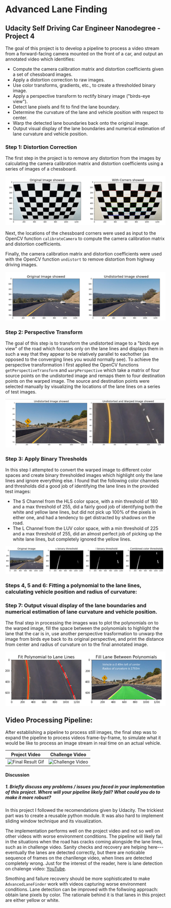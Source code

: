 # Advanced Lane Finding

## Udacity Self Driving Car Engineer Nanodegree - Project 4


The goal of this project is to develop a pipeline to process a video stream from a forward-facing camera mounted on the front of a car, and output an annotated video which identifies:
- Compute the camera calibration matrix and distortion coefficients given a set of chessboard images.
- Apply a distortion correction to raw images.
- Use color transforms, gradients, etc., to create a thresholded binary image.
- Apply a perspective transform to rectify binary image ("birds-eye view").
- Detect lane pixels and fit to find the lane boundary.
- Determine the curvature of the lane and vehicle position with respect to center.
- Warp the detected lane boundaries back onto the original image.
- Output visual display of the lane boundaries and numerical estimation of lane curvature and vehicle position.


### Step 1: Distortion Correction
The first step in the project is to remove any distortion from the images by calculating the camera calibration matrix and distortion coefficients using a series of images of a chessboard.

![Corners Image](./images/cornersshowed.png)

Next, the locations of the chessboard corners were used as input to the OpenCV function `calibrateCamera` to compute the camera calibration matrix and distortion coefficients. 

Finally, the camera calibration matrix and distortion coefficients were used with the OpenCV function `undistort` to remove distortion from highway driving images.

![Undistorted Image](./images/undistortedshowed.png)

### Step 2: Perspective Transform
The goal of this step is to transform the undistorted image to a "birds eye view" of the road which focuses only on the lane lines and displays them in such a way that they appear to be relatively parallel to eachother (as opposed to the converging lines you would normally see). To achieve the perspective transformation I first applied the OpenCV functions `getPerspectiveTransform` and `warpPerspective` which take a matrix of four source points on the undistorted image and remaps them to four destination points on the warped image. The source and destination points were selected manually by visualizing the locations of the lane lines on a series of test images.

![Birds Eye Image](./images/warpedshowed.png)

### Step 3: Apply Binary Thresholds
In this step I attempted to convert the warped image to different color spaces and create binary thresholded images which highlight only the lane lines and ignore everything else. 
I found that the following color channels and thresholds did a good job of identifying the lane lines in the provided test images:
- The S Channel from the HLS color space, with a min threshold of 180 and a max threshold of 255, did a fairly good job of identifying both the white and yellow lane lines, but did not pick up 100% of the pixels in either one, and had a tendency to get distracted by shadows on the road.
- The L Channel from the LUV color space, with a min threshold of 225 and a max threshold of 255, did an almost perfect job of picking up the white lane lines, but completely ignored the yellow lines.

![Binary Thresholds](./images/thresholds.png)

### Steps 4, 5 and 6: Fitting a polynomial to the lane lines, calculating vehicle position and radius of curvature:

### Step 7: Output visual display of the lane boundaries and numerical estimation of lane curvature and vehicle position.
The final step in processing the images was to plot the polynomials on to the warped image, fill the space between the polynomials to highlight the lane that the car is in, use another perspective trasformation to unwarp the image from birds eye back to its original perspective, and print the distance from center and radius of curvature on to the final annotated image.

![Filled Image](./images/filled.png)

## Video Processing Pipeline:
After establishing a pipeline to process still images, the final step was to expand the pipeline to process videos frame-by-frame, to simulate what it would be like to process an image stream in real time on an actual vehicle. 


|Project Video|Challenge Video|
|-------------|-------------|
|![Final Result Gif](./images/project_vid.gif)|![Challenge Video](./images/challenge.gif)|

#### Discussion

##### 1. Briefly discuss any problems / issues you faced in your implementation of this project.  Where will your pipeline likely fail?  What could you do to make it more robust?

In this project I followed the recomendations given by Udacity. The trickiest part was to create a reusable python module. It was also hard to implement sliding window technique and its visualization.

The implementation performs well on the project video and not so well on other videos with worse environment conditions. The pipeline will likely fail in the situations when the road has cracks coming alongside the lane lines, such as in challenge video. Sanity checks and recovery are helping here---eventually the lanes are detected correctly, but there are noticable sequence of frames on the chanllenge video, when lines are detected completely wrong. Just for the interest of the reader, here is lane detection on chalenge video: [YouTube](https://youtu.be/s0q61dsZPHM). 

Smothing and failure recovery should be more sophisticated to make `AdvancedLaneFinder` work with videos capturing worse environment conditions. Lane detection can be improved with the follwoing approach: obtain lane pixels by color. The rationale behind it is that lanes in this project are either yellow or white. 
